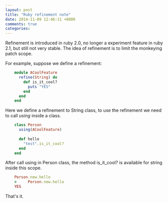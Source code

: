 ```yaml
---
layout: post
title: "Ruby refinement note"
date: 2014-11-09 12:46:11 +0800
comments: true
categories: 
---
```


Refinement is introduced in ruby 2.0, no longer a experiment feature in ruby 2.1, but still not very stable. The idea of refinement is to limit the monkeying patch scope.

For example, suppose we define a refinement:
  
``` ruby
    module ACoolFeature
      refine(String) do
        def is_it_cool?
          puts "YES"
        end
      end
    end
```

Here we define a refinement to String class, to use the refinement we need to call *using* inside a class.

``` ruby
    class Person
      using(ACoolFeature)
      
      def hello
        "test".is_it_cool?
      end
    end
```

After call using in Person class, the method is_it_cool? is available for string inside this scope.

``` ruby
    Person.new.hello
    >     Person.new.hello
    YES
```

That's it.
